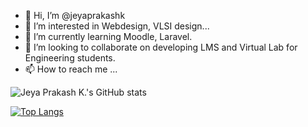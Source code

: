 - 👋 Hi, I’m @jeyaprakashk
- 👀 I’m interested in Webdesign, VLSI design...
- 🌱 I’m currently learning Moodle, Laravel.
- 💞️ I’m looking to collaborate on developing LMS and Virtual Lab for Engineering students.
- 📫 How to reach me ...

<!---
jeyaprakashk/jeyaprakashk is a ✨ special ✨ repository because its `README.md` (this file) appears on your GitHub profile.
You can click the Preview link to take a look at your changes.
--->
![Jeya Prakash K.'s GitHub stats](https://github-readme-stats.vercel.app/api?username=jeyaprakashk&count_private=true&show_icons=true)


[![Top Langs](https://github-readme-stats.vercel.app/api/top-langs/?username=jeyaprakashk)](https://github.com/anuraghazra/github-readme-stats)
